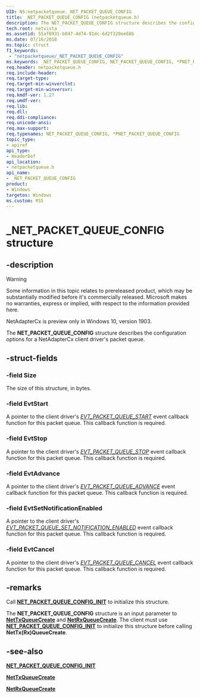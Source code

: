 ```yaml
---
UID: NS:netpacketqueue._NET_PACKET_QUEUE_CONFIG
title: _NET_PACKET_QUEUE_CONFIG (netpacketqueue.h)
description: The NET_PACKET_QUEUE_CONFIG structure describes the configuration options for a NetAdapterCx client driver's packet queue.
tech.root: netvista
ms.assetid: 55af0931-b047-4d74-91dc-6d2f320ee68b
ms.date: 07/16/2018
ms.topic: struct
f1_keywords:
 - "netpacketqueue/_NET_PACKET_QUEUE_CONFIG"
ms.keywords: _NET_PACKET_QUEUE_CONFIG, NET_PACKET_QUEUE_CONFIG, *PNET_PACKET_QUEUE_CONFIG, 
req.header: netpacketqueue.h
req.include-header:
req.target-type:
req.target-min-winverclnt:
req.target-min-winversvr:
req.kmdf-ver: 1.27
req.umdf-ver:
req.lib:
req.dll:
req.ddi-compliance:
req.unicode-ansi:
req.max-support:
req.typenames: NET_PACKET_QUEUE_CONFIG, *PNET_PACKET_QUEUE_CONFIG
topic_type: 
- apiref
api_type: 
- HeaderDef
api_location: 
- netpacketqueue.h
api_name: 
- _NET_PACKET_QUEUE_CONFIG
product:
- Windows
targetos: Windows
ms.custom: RS5
---
```


# _NET_PACKET_QUEUE_CONFIG structure

## -description

> [!WARNING]
> Some information in this topic relates to prereleased product, which may be substantially modified before it's commercially released. Microsoft makes no warranties, express or implied, with respect to the information provided here.
>
> NetAdapterCx is preview only in Windows 10, version 1903.

The **NET_PACKET_QUEUE_CONFIG** structure describes the configuration options for a NetAdapterCx client driver's packet queue.

## -struct-fields

### -field Size

The size of this structure, in bytes.
 
### -field EvtStart

A pointer to the client driver's [*EVT_PACKET_QUEUE_START*](nc-netpacketqueue-evt_packet_queue_start.md) event callback function for this packet queue. This callback function is required.
 
### -field EvtStop

A pointer to the client driver's [*EVT_PACKET_QUEUE_STOP*](nc-netpacketqueue-evt_packet_queue_stop.md) event callback function for this packet queue. This callback function is required.
 
### -field EvtAdvance

A pointer to the client driver's [*EVT_PACKET_QUEUE_ADVANCE*](nc-netpacketqueue-evt_packet_queue_advance.md) event callback function for this packet queue. This callback function is required.
 
### -field EvtSetNotificationEnabled

A pointer to the client driver's [*EVT_PACKET_QUEUE_SET_NOTIFICATION_ENABLED*](nc-netpacketqueue-evt_packet_queue_set_notification_enabled.md) event callback function for this packet queue. This callback function is required.
 
### -field EvtCancel

A pointer to the client driver's [*EVT_PACKET_QUEUE_CANCEL*](nc-netpacketqueue-evt_packet_queue_cancel.md) event callback function for this packet queue. This callback function is required.

## -remarks

Call [**NET_PACKET_QUEUE_CONFIG_INIT**](nf-netpacketqueue-net_packet_queue_config_init.md) to initialize this structure.

The **NET_PACKET_QUEUE_CONFIG** structure is an input parameter to [**NetTxQueueCreate**](../nettxqueue/nf-nettxqueue-nettxqueuecreate.md) and [**NetRxQueueCreate**](../netrxqueue/nf-netrxqueue-netrxqueuecreate.md). The client must use [**NET_PACKET_QUEUE_CONFIG_INIT**](nf-netpacketqueue-net_packet_queue_config_init.md) to initialize this structure before calling **NetTx(Rx)QueueCreate**.

## -see-also

[**NET_PACKET_QUEUE_CONFIG_INIT**](nf-netpacketqueue-net_packet_queue_config_init.md)

[**NetTxQueueCreate**](../nettxqueue/nf-nettxqueue-nettxqueuecreate.md)

[**NetRxQueueCreate**](../netrxqueue/nf-netrxqueue-netrxqueuecreate.md)
